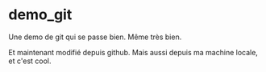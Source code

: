 # demo_git
Une demo de git qui se passe bien. Même très bien.

Et maintenant modifié depuis github.
Mais aussi depuis ma machine locale, et c'est cool.
